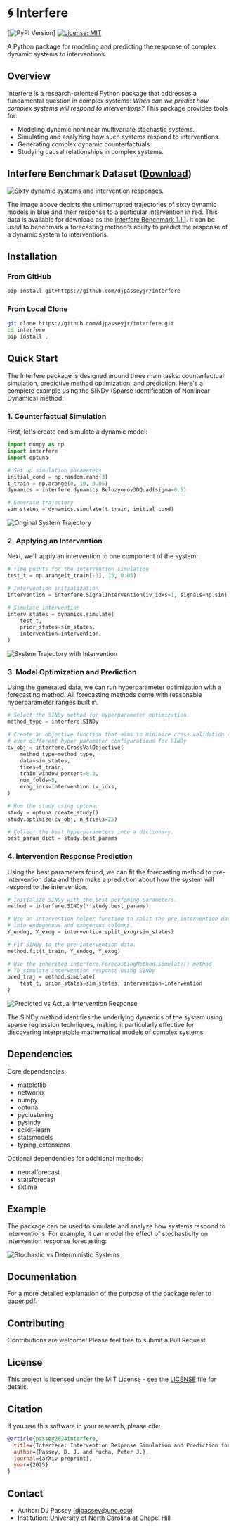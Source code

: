 # 🌀 Interfere

[![PyPI Version](https://img.shields.io/pypi/v/interfere)] [![License: MIT](https://img.shields.io/badge/License-MIT-yellow.svg)](https://opensource.org/licenses/MIT)

A Python package for modeling and predicting the response of complex dynamic systems to interventions.

## Overview

Interfere is a research-oriented Python package that addresses a fundamental question in complex systems: *When can we predict how complex systems will respond to interventions?* This package provides tools for:

- Modeling dynamic nonlinear multivariate stochastic systems.
- Simulating and analyzing how such systems respond to interventions.
- Generating complex dynamic counterfactuals.
- Studying causal relationships in complex systems.

## Interfere Benchmark Dataset ([Download](https://drive.google.com/file/d/19_Ha-D8Kb1fFJ_iECU62eawbeuCpeV_g/view?usp=sharing))

![Sixty dynamic systems and intervention responses.](images/sixty_models.png)

The image above depicts the uninterrupted trajectories of sixty dynamic models
in blue and their response to a particular intervention in red. This data is
available for download as the [Interfere Benchmark
1.1.1](https://drive.google.com/file/d/19_Ha-D8Kb1fFJ_iECU62eawbeuCpeV_g/view?usp=sharing). It can be used to benchmark a forecasting method's ability to predict the
response of a dynamic system to interventions.

## Installation

### From GitHub

```bash
pip install git+https://github.com/djpasseyjr/interfere
```

### From Local Clone

```bash
git clone https://github.com/djpasseyjr/interfere.git
cd interfere
pip install .
```

## Quick Start

The Interfere package is designed around three main tasks: counterfactual simulation, predictive method optimization, and prediction. Here's a complete example using the SINDy (Sparse Identification of Nonlinear Dynamics) method:

### 1. Counterfactual Simulation

First, let's create and simulate a dynamic model:

```python
import numpy as np
import interfere
import optuna

# Set up simulation parameters
initial_cond = np.random.rand(3)
t_train = np.arange(0, 10, 0.05)
dynamics = interfere.dynamics.Belozyorov3DQuad(sigma=0.5)

# Generate trajectory
sim_states = dynamics.simulate(t_train, initial_cond)
```

![Original System Trajectory](images/original_trajectory.png)

### 2. Applying an Intervention

Next, we'll apply an intervention to one component of the system:

```python
# Time points for the intervention simulation
test_t = np.arange(t_train[-1], 15, 0.05)

# Intervention initialization
intervention = interfere.SignalIntervention(iv_idxs=1, signals=np.sin)

# Simulate intervention
interv_states = dynamics.simulate(
    test_t,
    prior_states=sim_states,
    intervention=intervention,
)
```

![System Trajectory with Intervention](images/intervention_effect.png)

### 3. Model Optimization and Prediction

Using the generated data, we can run hyperparameter optimization with a
forecasting method. All forecasting methods come with reasonable hyperparameter
ranges built in.

```python
# Select the SINDy method for hyperparameter optimization.
method_type = interfere.SINDy

# Create an objective function that aims to minimize cross validation error
# over different hyper parameter configurations for SINDy
cv_obj = interfere.CrossValObjective(
    method_type=method_type,
    data=sim_states,
    times=t_train,
    train_window_percent=0.3,
    num_folds=5,
    exog_idxs=intervention.iv_idxs,
)

# Run the study using optuna.
study = optuna.create_study()
study.optimize(cv_obj, n_trials=25)

# Collect the best hyperparameters into a dictionary.
best_param_dict = study.best_params
```

### 4. Intervention Response Prediction

Using the best parameters found, we can fit the forecasting method to
pre-intervention data and then make a prediction about how the system will
respond to the intervention.

```python
# Initialize SINDy with the best perfoming parameters.
method = interfere.SINDy(**study.best_params)

# Use an intervention helper function to split the pre-intervention data
# into endogenous and exogenous columns.
Y_endog, Y_exog = intervention.split_exog(sim_states)

# Fit SINDy to the pre-intervention data.
method.fit(t_train, Y_endog, Y_exog)

# Use the inherited interfere.ForecastingMethod.simulate() method
# To simulate intervention response using SINDy
pred_traj = method.simulate(
    test_t, prior_states=sim_states, intervention=intervention
)
```

![Predicted vs Actual Intervention Response](images/prediction_comparison.png)

The SINDy method identifies the underlying dynamics of the system using sparse regression techniques, making it particularly effective for discovering interpretable mathematical models of complex systems.

## Dependencies

Core dependencies:

- matplotlib
- networkx
- numpy
- optuna
- pyclustering
- pysindy
- scikit-learn
- statsmodels
- typing_extensions

Optional dependencies for additional methods:

- neuralforecast
- statsforecast
- sktime

## Example

The package can be used to simulate and analyze how systems respond to interventions. For example, it can model the effect of stochasticity on intervention response forecasting:

![Stochastic vs Deterministic Systems](https://github.com/djpasseyjr/interfere/blob/c7090043aec4a984a45517794d266df4eb105f79/images/det_v_stoch.png?raw=true)

## Documentation

For a more detailed explanation of the purpose of the package refer to [paper.pdf](paper.pdf).

## Contributing

Contributions are welcome! Please feel free to submit a Pull Request.

## License

This project is licensed under the MIT License - see the [LICENSE](LICENSE) file for details.

## Citation

If you use this software in your research, please cite:

```bibtex
@article{passey2024interfere,
  title={Interfere: Intervention Response Simulation and Prediction for Stochastic Nonlinear Dynamics},
  author={Passey, D. J. and Mucha, Peter J.},
  journal={arXiv preprint},
  year={2025}
}
```

## Contact

- Author: DJ Passey (djpassey@unc.edu)
- Institution: University of North Carolina at Chapel Hill

